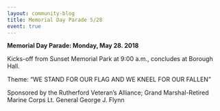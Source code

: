 ```yaml
---
layout: community-blog
title: Memorial Day Parade 5/28
event: true
---
```


**Memorial Day Parade: Monday, May 28. 2018** 

Kicks-off from Sunset Memorial Park at 9:00 a.m., concludes at Borough Hall.  

Theme: “WE STAND FOR OUR FLAG AND WE KNEEL FOR OUR FALLEN”  

Sponsored by the Rutherford Veteran’s Alliance; Grand Marshal-Retired Marine Corps Lt. General George J. Flynn

 
